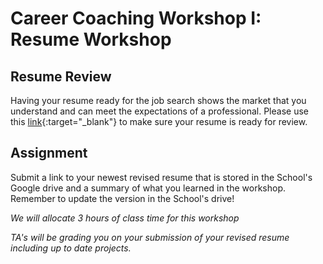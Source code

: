# Career Coaching Workshop I: Resume Workshop

## Resume Review 

Having your resume ready for the job search shows the market that you understand and can meet the expectations of a professional. Please use this [link](https://docs.google.com/drawings/d/1JlbA8PBqRfC_Nj4hpyduIlPUar8YjT-GzgvSCaojojA/edit){:target="_blank"} to make sure your resume is ready for review. 

## Assignment

Submit a link to your newest revised resume that is stored in the School's Google drive and a summary of what you learned in the workshop. Remember to update the version in the School's drive!

_We will allocate 3 hours of class time for this workshop_ 

_TA's will be grading you on your submission of your revised resume including up to date projects._
